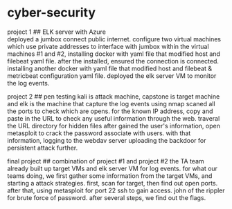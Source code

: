 # cyber-security
project 1 ## ELK server with Azure  
deployed a jumbox connect public internet.
configure two virtual machines which use private addresses to interface with jumbox 
within the virtual machines #1 and #2, installing docker with yaml file that modified host and filebeat yaml file.
after the installed, ensured the connection is connected. 
installing another docker with yaml file that modified host and filebeat & metricbeat configuration yaml file.
deployed the elk server VM to monitor the log events. 


project 2 ## pen testing 
kali is attack machine, capstone is target machine and elk is the machine that capture the log events
using nmap scaned all the ports to check which are opens.
for the known IP address, copy and paste in the URL to check any useful information through the web.
traveral the URL directory for hidden files
after gained the user's information, open metasploit to crack the password associate with users. 
with that information, logging to the webdav server
uploading the backdoor for persistent attack further.


final project ## combination of project #1 and project #2
the TA team already built up target VMs and elk server VM for log events.
for what our teams doing, we first gather some information from the target VMs, and starting a attack strategies.
first, scan for target, then find out open ports. after that, using metasploit for port 22 ssh to gain access.
john of the rippler for brute force of password.
after several steps, we find out the flags. 
